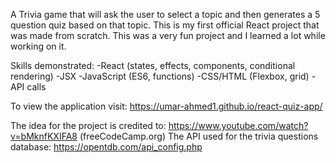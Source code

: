 A Trivia game that will ask the user to select a topic and then generates a 5 question quiz based on that topic. 
This is my first official React project that was made from scratch. This was a very fun project and I learned a lot while working on it.

Skills demonstrated:
-React (states, effects, components, conditional rendering)
-JSX
-JavaScript (ES6, functions)
-CSS/HTML (Flexbox, grid)
-API calls




To view the application visit:
https://umar-ahmed1.github.io/react-quiz-app/

The idea for the project is credited to: https://www.youtube.com/watch?v=bMknfKXIFA8 (freeCodeCamp.org)
The API used for the trivia questions database: https://opentdb.com/api_config.php
